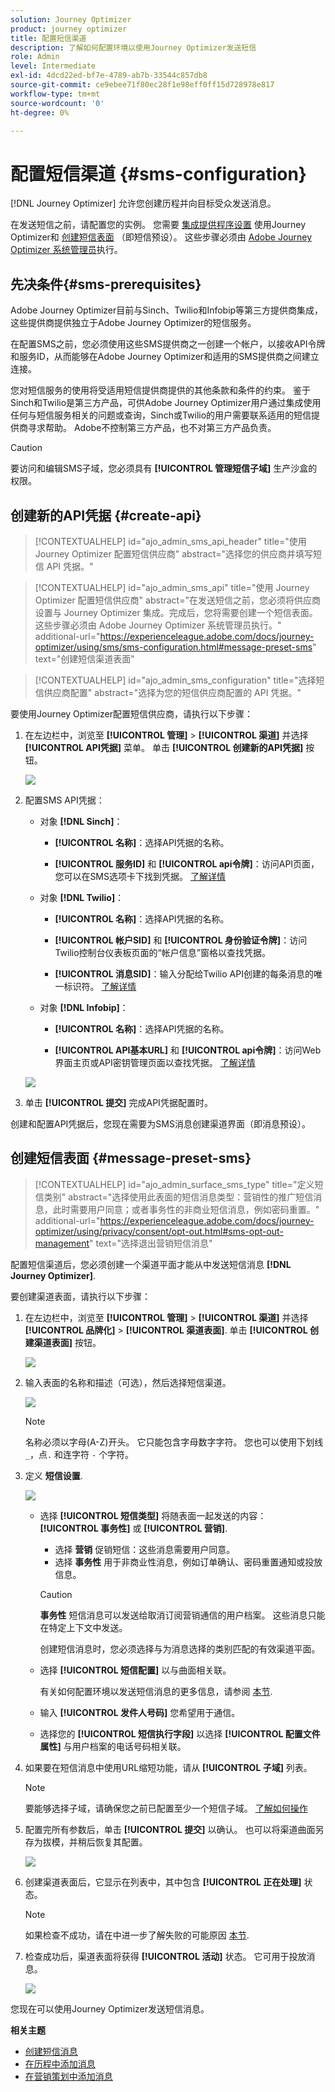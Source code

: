 ```yaml
---
solution: Journey Optimizer
product: journey optimizer
title: 配置短信渠道
description: 了解如何配置环境以使用Journey Optimizer发送短信
role: Admin
level: Intermediate
exl-id: 4dcd22ed-bf7e-4789-ab7b-33544c857db8
source-git-commit: ce9ebee71f80ec28f1e98eff0ff15d728978e817
workflow-type: tm+mt
source-wordcount: '0'
ht-degree: 0%

---
```


# 配置短信渠道 {#sms-configuration}

[!DNL Journey Optimizer] 允许您创建历程并向目标受众发送消息。

在发送短信之前，请配置您的实例。 您需要 [集成提供程序设置](#create-api) 使用Journey Optimizer和 [创建短信表面](#message-preset-sms) （即短信预设）。 这些步骤必须由 [Adobe Journey Optimizer 系统管理员](../start/path/administrator.md)执行。

## 先决条件{#sms-prerequisites}

Adobe Journey Optimizer目前与Sinch、Twilio和Infobip等第三方提供商集成，这些提供商提供独立于Adobe Journey Optimizer的短信服务。

在配置SMS之前，您必须使用这些SMS提供商之一创建一个帐户，以接收API令牌和服务ID，从而能够在Adobe Journey Optimizer和适用的SMS提供商之间建立连接。

您对短信服务的使用将受适用短信提供商提供的其他条款和条件的约束。 鉴于Sinch和Twilio是第三方产品，可供Adobe Journey Optimizer用户通过集成使用任何与短信服务相关的问题或查询，Sinch或Twilio的用户需要联系适用的短信提供商寻求帮助。 Adobe不控制第三方产品，也不对第三方产品负责。

>[!CAUTION]
>
>要访问和编辑SMS子域，您必须具有 **[!UICONTROL 管理短信子域]** 生产沙盒的权限。

## 创建新的API凭据 {#create-api}

>[!CONTEXTUALHELP]
>id="ajo_admin_sms_api_header"
>title="使用 Journey Optimizer 配置短信供应商"
>abstract="选择您的供应商并填写短信 API 凭据。"

>[!CONTEXTUALHELP]
>id="ajo_admin_sms_api"
>title="使用 Journey Optimizer 配置短信供应商"
>abstract="在发送短信之前，您必须将供应商设置与 Journey Optimizer 集成。完成后，您将需要创建一个短信表面。这些步骤必须由 Adobe Journey Optimizer 系统管理员执行。"
>additional-url="https://experienceleague.adobe.com/docs/journey-optimizer/using/sms/sms-configuration.html#message-preset-sms" text="创建短信渠道表面"

>[!CONTEXTUALHELP]
>id="ajo_admin_sms_configuration"
>title="选择短信供应商配置"
>abstract="选择为您的短信供应商配置的 API 凭据。"

要使用Journey Optimizer配置短信供应商，请执行以下步骤：

1. 在左边栏中，浏览至 **[!UICONTROL 管理]** > **[!UICONTROL 渠道]** 并选择 **[!UICONTROL API凭据]** 菜单。 单击 **[!UICONTROL 创建新的API凭据]** 按钮。

   ![](assets/sms_6.png)

1. 配置SMS API凭据：

   * 对象 **[!DNL Sinch]**：

      * **[!UICONTROL 名称]**：选择API凭据的名称。

      * **[!UICONTROL 服务ID]** 和 **[!UICONTROL api令牌]**：访问API页面，您可以在SMS选项卡下找到凭据。  [了解详情](https://developers.sinch.com/docs/sms/getting-started/)

   * 对象 **[!DNL Twilio]**：

      * **[!UICONTROL 名称]**：选择API凭据的名称。

      * **[!UICONTROL 帐户SID]** 和 **[!UICONTROL 身份验证令牌]**：访问Twilio控制台仪表板页面的“帐户信息”窗格以查找凭据。

      * **[!UICONTROL 消息SID]**：输入分配给Twilio API创建的每条消息的唯一标识符。 [了解详情](https://support.twilio.com/hc/en-us/articles/223134387-What-is-a-Message-SID-)

   * 对象 **[!DNL Infobip]**：

      * **[!UICONTROL 名称]**：选择API凭据的名称。

      * **[!UICONTROL API基本URL]** 和 **[!UICONTROL api令牌]**：访问Web界面主页或API密钥管理页面以查找凭据。 [了解详情](https://www.infobip.com/docs/api)

   ![](assets/sms_7.png)

1. 单击 **[!UICONTROL 提交]** 完成API凭据配置时。

创建和配置API凭据后，您现在需要为SMS消息创建渠道界面（即消息预设）。

## 创建短信表面 {#message-preset-sms}

>[!CONTEXTUALHELP]
>id="ajo_admin_surface_sms_type"
>title="定义短信类别"
>abstract="选择使用此表面的短信消息类型：营销性的推广短信消息，此时需要用户同意；或者事务性的非商业短信消息，例如密码重置。"
>additional-url="https://experienceleague.adobe.com/docs/journey-optimizer/using/privacy/consent/opt-out.html#sms-opt-out-management" text="选择退出营销短信消息"

配置短信渠道后，您必须创建一个渠道平面才能从中发送短信消息 **[!DNL Journey Optimizer]**.

要创建渠道表面，请执行以下步骤：

1. 在左边栏中，浏览至 **[!UICONTROL 管理]** > **[!UICONTROL 渠道]** 并选择 **[!UICONTROL 品牌化]** > **[!UICONTROL 渠道表面]**. 单击 **[!UICONTROL 创建渠道表面]** 按钮。

   ![](assets/preset-create.png)

1. 输入表面的名称和描述（可选），然后选择短信渠道。

   ![](assets/sms_preset.png)

   >[!NOTE]
   >
   > 名称必须以字母(A-Z)开头。 它只能包含字母数字字符。 您也可以使用下划线 `_`，点`.` 和连字符 `-` 个字符。

1. 定义 **短信设置**.

   ![](assets/preset-sms.png)

   * 选择 **[!UICONTROL 短信类型]** 将随表面一起发送的内容： **[!UICONTROL 事务性]** 或 **[!UICONTROL 营销]**.

      * 选择 **营销** 促销短信：这些消息需要用户同意。
      * 选择 **事务性** 用于非商业性消息，例如订单确认、密码重置通知或投放信息。

     >[!CAUTION]
     >
     >**事务性** 短信消息可以发送给取消订阅营销通信的用户档案。 这些消息只能在特定上下文中发送。

     创建短信消息时，您必须选择与为消息选择的类别匹配的有效渠道平面。

   * 选择 **[!UICONTROL 短信配置]** 以与曲面相关联。

     有关如何配置环境以发送短信消息的更多信息，请参阅 [本节](#create-api).

   * 输入 **[!UICONTROL 发件人号码]** 您&#x200B;希望用于通信。

   * 选择您的 **[!UICONTROL 短信执行字段]** 以选择 **[!UICONTROL 配置文件属性]** 与用户档案的电话号码相关联。

1. 如果要在短信消息中使用URL缩短功能，请从 **[!UICONTROL 子域]** 列表。

   >[!NOTE]
   >
   >要能够选择子域，请确保您之前已配置至少一个短信子域。 [了解如何操作](sms-subdomains.md)

1. 配置完所有参数后，单击 **[!UICONTROL 提交]** 以确认。 也可以将渠道曲面另存为拔模，并稍后恢复其配置。

   ![](assets/sms_preset_2.png)

1. 创建渠道表面后，它显示在列表中，其中包含 **[!UICONTROL 正在处理]** 状态。

   >[!NOTE]
   >
   >如果检查不成功，请在中进一步了解失败的可能原因 [本节](#monitor-channel-surfaces).

1. 检查成功后，渠道表面将获得 **[!UICONTROL 活动]** 状态。 它可用于投放消息。

   ![](assets/preset-active.png)

您现在可以使用Journey Optimizer发送短信消息。

**相关主题**

* [创建短信消息](create-sms.md)
* [在历程中添加消息](../building-journeys/journeys-message.md)
* [在营销策划中添加消息](../campaigns/create-campaign.md)

